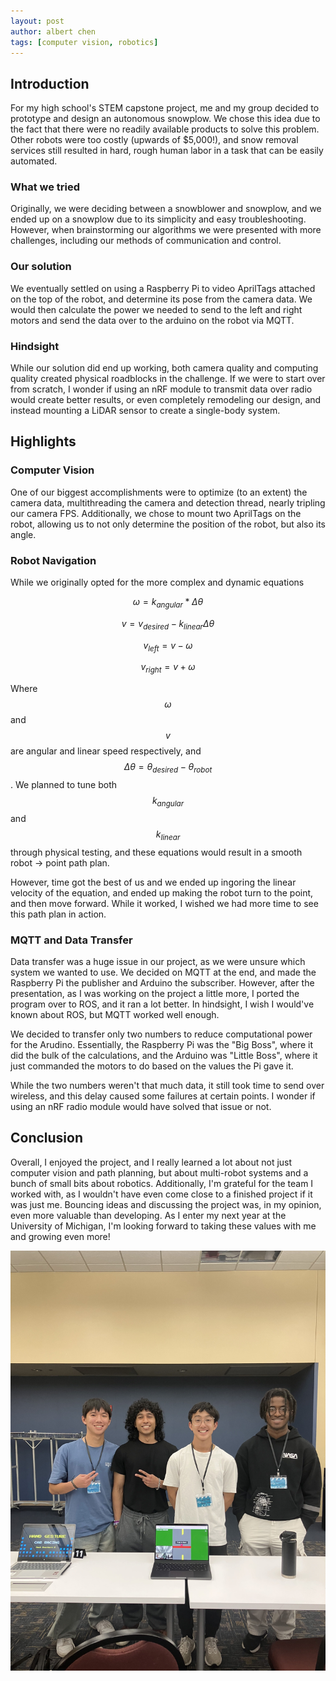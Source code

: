 ```yaml
---
layout: post
author: albert chen
tags: [computer vision, robotics]
---
```


## Introduction

For my high school's STEM capstone project, me and my group decided to prototype and design an autonomous snowplow. We chose this idea due to the fact that there were no readily available products  to solve this problem. Other robots were too costly (upwards of $5,000!), and snow removal services still resulted in hard, rough human labor in a task that can be easily automated.

### What we tried

Originally, we were deciding between a snowblower and snowplow, and we ended up on a snowplow due to its simplicity and easy troubleshooting. However, when brainstorming our algorithms we were presented with more challenges, including our methods of communication and control. 

### Our solution
We eventually settled on using a Raspberry Pi to video AprilTags attached on the top of the robot, and determine its pose from the camera data. We would then calculate the power we needed to send to the left and right motors and send the data over to the arduino on the robot via MQTT.

### Hindsight
While our solution did end up working, both camera quality and computing quality created physical roadblocks in the challenge. If we were to start over from scratch, I wonder if using an nRF module to transmit data over radio would create better results, or even completely remodeling our design, and instead mounting a LiDAR sensor to create a single-body system.

## Highlights


### Computer Vision
One of our biggest accomplishments were to optimize (to an extent) the camera data, multithreading the camera and detection thread, nearly tripling our camera FPS. Additionally, we chose to mount two AprilTags on the robot, allowing us to not only determine the position of the robot, but also its angle.

### Robot Navigation
While we originally opted for the more complex and dynamic equations

$$ \omega = k_{angular} * \Delta\theta $$ 

$$ v = v_{desired} - k_{linear}\Delta\theta$$

$$ v_{left} = v - \omega $$

$$ v_{right} = v + \omega $$

Where $$\omega$$ and $$v$$ are angular and linear speed respectively, and $$\Delta\theta = \theta_{desired} - \theta_{robot}$$. We planned to tune both $$k_{angular}$$ and $$k_{linear}$$ through physical testing, and these equations would result in a smooth robot → point path plan.

However, time got the best of us and we ended up ingoring the linear velocity of the equation, and ended up making the robot turn to the point, and then move forward. While it worked, I wished we had more time to see this path plan in action.

### MQTT and Data Transfer
Data transfer was a huge issue in our project, as we were unsure which system we wanted to use. We decided on MQTT at the end, and made the Raspberry Pi the publisher and Arduino the subscriber. However, after the presentation, as I was working on the project a little more, I ported the program over to ROS, and it ran a lot better. In hindsight, I wish I would've known about ROS, but MQTT worked well enough.

We decided to transfer only two numbers to reduce computational power for the Arudino. Essentially, the Raspberry Pi was the "Big Boss", where it did the bulk of the calculations, and the Arduino was "Little Boss", where it just commanded the motors to do based on the values the Pi gave it.

While the two numbers weren't that much data, it still took time to send over wireless, and this delay caused some failures at certain points. I wonder if using an nRF radio module would have solved that issue or not.

## Conclusion

Overall, I enjoyed the project, and I really learned a lot about not just computer vision and path planning, but about multi-robot systems and a bunch of small bits about robotics. Additionally, I'm grateful for the team I worked with, as I wouldn't have even come close to a finished project if it was just me. Bouncing ideas and discussing the project was, in my opinion, even more valuable than developing. As I enter my next year at the University of Michigan, I'm looking forward to taking these values with me and growing even more!

![group picture](assets/images/car-racing-images/group.jpg)